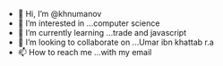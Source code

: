 - 👋 Hi, I’m @khnumanov
- 👀 I’m interested in ...computer science
- 🌱 I’m currently learning ...trade and javascript
- 💞️ I’m looking to collaborate on ...Umar ibn khattab r.a
- 📫 How to reach me ...with my email

<!---
khnumanov/khnumanov is a ✨ special ✨ repository because its `README.md` (this file) appears on your GitHub profile.
You can click the Preview link to take a look at your changes.
--->
